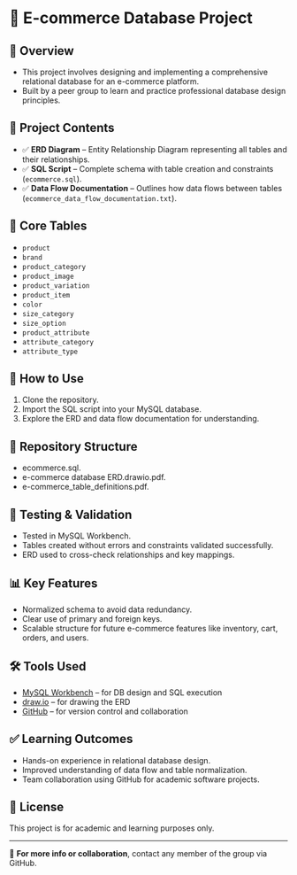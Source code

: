 # 🛒 E-commerce Database Project

## 📌 Overview
- This project involves designing and implementing a comprehensive relational database for an e-commerce platform.
- Built by a peer group to learn and practice professional database design principles.

## 📁 Project Contents
- ✅ **ERD Diagram** – Entity Relationship Diagram representing all tables and their relationships.
- ✅ **SQL Script** – Complete schema with table creation and constraints (`ecommerce.sql`).
- ✅ **Data Flow Documentation** – Outlines how data flows between tables (`ecommerce_data_flow_documentation.txt`).

## 🧱 Core Tables
- `product`
- `brand`
- `product_category`
- `product_image`
- `product_variation`
- `product_item`
- `color`
- `size_category`
- `size_option`
- `product_attribute`
- `attribute_category`
- `attribute_type`

## 🚀 How to Use
1. Clone the repository.
2. Import the SQL script into your MySQL database.
3. Explore the ERD and data flow documentation for understanding.

## 📂 Repository Structure
- ecommerce.sql.
- e-commerce database ERD.drawio.pdf.
- e-commerce_table_definitions.pdf.

## 🧪 Testing & Validation
- Tested in MySQL Workbench.
- Tables created without errors and constraints validated successfully.
- ERD used to cross-check relationships and key mappings.

## 📊 Key Features
- Normalized schema to avoid data redundancy.
- Clear use of primary and foreign keys.
- Scalable structure for future e-commerce features like inventory, cart, orders, and users.

## 🛠 Tools Used
- [MySQL Workbench](https://www.mysql.com/products/workbench/) – for DB design and SQL execution
- [draw.io](https://app.diagrams.net/) – for drawing the ERD
- [GitHub](https://github.com/) – for version control and collaboration

## ✅ Learning Outcomes
- Hands-on experience in relational database design.
- Improved understanding of data flow and table normalization.
- Team collaboration using GitHub for academic software projects.

## 📜 License
This project is for academic and learning purposes only.

---

🔗 **For more info or collaboration**, contact any member of the group via GitHub.


